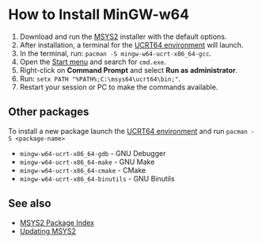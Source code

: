 # How to Install MinGW-w64

1. Download and run the [MSYS2](https://www.msys2.org/#installation) installer with the default options.
2. After installation, a terminal for the [UCRT64 environment](https://www.msys2.org/docs/environments/) will launch.
3. In the terminal, run: `pacman -S mingw-w64-ucrt-x86_64-gcc`.
4. Open the
   [Start menu](https://support.microsoft.com/en-us/windows/open-the-start-menu-4ed57ad7-ed1f-3cc9-c9e4-f329822f5aeb)
   and search for `cmd.exe`.
5. Right-click on **Command Prompt** and select **Run as administrator**.
6. Run: `setx PATH "%PATH%;C:\msys64\ucrt64\bin;"`.
7. Restart your session or PC to make the commands available.

## Other packages

To install a new package launch the [UCRT64 environment](https://www.msys2.org/docs/environments/) and run
`pacman -S <package-name>`

- `mingw-w64-ucrt-x86_64-gdb` - GNU Debugger
- `mingw-w64-ucrt-x86_64-make` - GNU Make
- `mingw-w64-ucrt-x86_64-cmake` - CMake
- `mingw-w64-ucrt-x86_64-binutils` - GNU Binutils

## See also

- [MSYS2 Package Index](https://packages.msys2.org/queue)
- [Updating MSYS2](https://www.msys2.org/docs/updating/)
